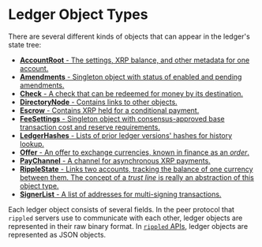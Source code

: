 # Ledger Object Types

There are several different kinds of objects that can appear in the ledger's state tree:

* [**AccountRoot** - The settings, XRP balance, and other metadata for one account.](accountroot.html)
* [**Amendments** - Singleton object with status of enabled and pending amendments.](amendments.html)
* [**Check** - A check that can be redeemed for money by its destination.](check.html)
* [**DirectoryNode** - Contains links to other objects.](directorynode.html)
* [**Escrow** - Contains XRP held for a conditional payment.](escrow.html)
* [**FeeSettings** - Singleton object with consensus-approved base transaction cost and reserve requirements.](feesettings.html)
* [**LedgerHashes** - Lists of prior ledger versions' hashes for history lookup.](ledgerhashes.html)
* [**Offer** - An offer to exchange currencies, known in finance as an _order_.](offer.html)
* [**PayChannel** - A channel for asynchronous XRP payments.](paychannel.html)
* [**RippleState** - Links two accounts, tracking the balance of one currency between them. The concept of a _trust line_ is really an abstraction of this object type.](ripplestate.html)
* [**SignerList** - A list of addresses for multi-signing transactions.](signerlist.html)

Each ledger object consists of several fields. In the peer protocol that `rippled` servers use to communicate with each other, ledger objects are represented in their raw binary format. In [`rippled` APIs](rippled-apis.html), ledger objects are represented as JSON objects.
